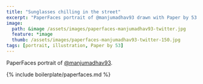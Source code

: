 ```yaml
---
title: "Sunglasses chilling in the street"
excerpt: "PaperFaces portrait of @manjumadhav93 drawn with Paper by 53 on an iPad."
image: 
  path: &image /assets/images/paperfaces-manjumadhav93-twitter.jpg 
  feature: *image
  thumb: /assets/images/paperfaces-manjumadhav93-twitter-150.jpg
tags: [portrait, illustration, Paper by 53]
---
```


PaperFaces portrait of [@manjumadhav93](http://twitter.com/manjumadhav93).

{% include boilerplate/paperfaces.md %}
